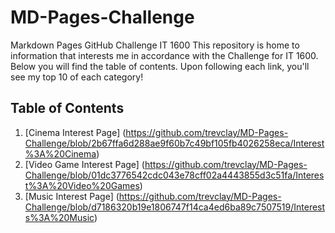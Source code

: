 # MD-Pages-Challenge
Markdown Pages GitHub Challenge IT 1600
This repository is home to information that interests me in accordance with the Challenge for IT 1600. Below you will find the table of contents. Upon following each link, you'll see my top 10 of each category!


## Table of Contents
1. [Cinema Interest Page] (https://github.com/trevclay/MD-Pages-Challenge/blob/2b67ffa6d288ae9f60b7c49bf105fb4026258eca/Interest%3A%20Cinema)
2. [Video Game Interest Page] (https://github.com/trevclay/MD-Pages-Challenge/blob/01dc3776542cdc043e78cff02a4443855d3c51fa/Interest%3A%20Video%20Games)
3. [Music Interest Page] (https://github.com/trevclay/MD-Pages-Challenge/blob/d7186320b19e1806747f14ca4ed6ba89c7507519/Interests%3A%20Music)
